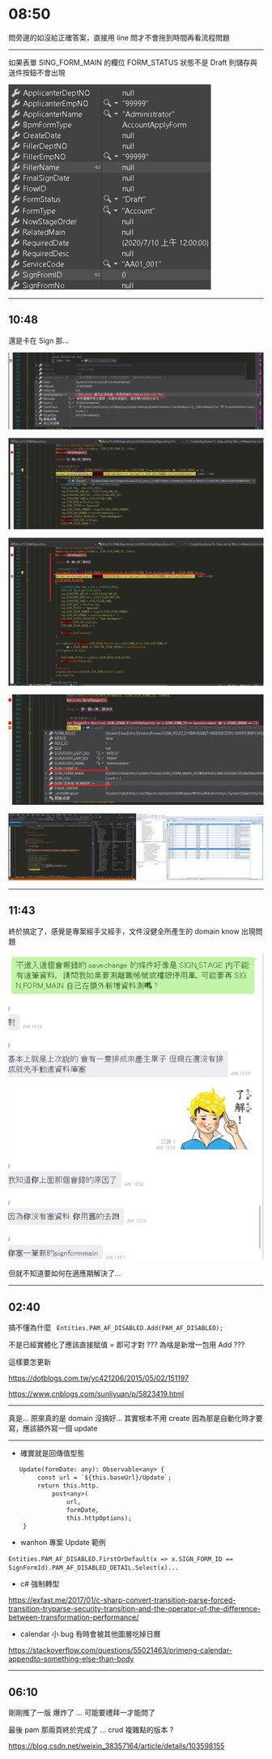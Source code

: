 # 08:50

問旁邊的如沒給正確答案，直接用 line 問才不會拖到時間再看流程問題

---

如果表單 SING_FORM_MAIN 的欄位 FORM_STATUS 狀態不是 Draft 則儲存與送件按鈕不會出現

![alt](/sinda-notes/img/portalsigndata.png)

---

## 10:48

還是卡在 Sign 那...

![alt](/sinda-notes/assets/日記_2020_0710/portalsigndatsa.png)

![alt](/sinda-notes/assets/日記_2020_0710/error3.png)

![alt](/sinda-notes/assets/日記_2020_0710/error2.png)

![alt](/sinda-notes/assets/日記_2020_0710/error.png)

![alt](/sinda-notes/assets/日記_2020_0710/portalsigndata.png)

---

## 11:43

終於搞定了，感覺是專案經手又經手，文件沒健全所產生的 domain know  出現問題

![alt](/sinda-notes/img/domainknowhowError.png)

但就不知道要如何在適應期解決了...

---

## 02:40

搞不懂為什麼 ` Entities.PAM_AF_DISABLED.Add(PAM_AF_DISABLED);`

不是已經實體化了應該直接賦值 = 即可才對 ??? 為啥是新增一包用 Add ???

這樣要怎更新

<https://dotblogs.com.tw/yc421206/2015/05/02/151197>

<https://www.cnblogs.com/sunliyuan/p/5823419.html>

---

真是... 原來真的是 domain 沒搞好... 其實根本不用 create 因為那是自動化時才要寫，應該額外寫一個 update

---

* 確實就是回傳值型態

```JS
   Update(formDate: any): Observable<any> {
        const url = `${this.baseUrl}/Update`;
        return this.http.
            post<any>(
                url,
                formDate,
                this.httpOptions);
    }
```

* wanhon 專案 Update 範例

`Entities.PAM_AF_DISABLED.FirstOrDefault(x => x.SIGN_FORM_ID == SignFormId).PAM_AF_DISABLED_DETAIL.Select(x)...`

* c# 強制轉型

<https://exfast.me/2017/01/c-sharp-convert-transition-parse-forced-transition-tryparse-security-transition-and-the-operator-of-the-difference-between-transformation-performance/>

* calendar 小 bug 有時會被其他圖層吃掉日曆

<https://stackoverflow.com/questions/55021463/primeng-calendar-appendto-something-else-than-body>

---

## 06:10

剛剛推了一版 爆炸了 ... 可能要禮拜一才能問了

最後 pam 那兩頁終於完成了 ... crud 複雜點的版本 ?

<https://blog.csdn.net/weixin_38357164/article/details/103598155>

